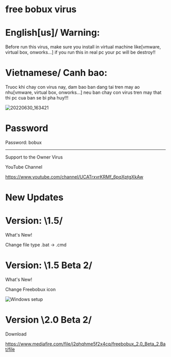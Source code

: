 # free bobux virus

# English[us]/  Warning:
Before run this virus, make sure you install in virtual machine like[vmware, virtual box,
onworks...] if you run this in real pc your pc will be destroy!!

# Vietnamese/  Canh bao:
Truoc khi chay con virus nay, dam bao ban dang tai tren may ao nhu[vmware, virtual box,
onworks...] neu ban chay con virus tren may that thi pc cua ban se bi pha huy!!!

![20220630_163421](https://user-images.githubusercontent.com/94728590/178634894-0e7c61a5-d006-434c-8ad7-43987ce813d0.png)

# Password

Password: bobux

-----------------------

Support to the Owner Virus

YouTube Channel

https://www.youtube.com/channel/UCATrxvrKRMf_6pqXptgXkAw

# New Updates

# Version: \1.5/
What's New!

Change file type .bat -> .cmd

# Version: \1.5 Beta 2/
What's New!

Change Freebobux icon

![Windows setup](https://user-images.githubusercontent.com/94728590/178659382-2919b28c-dd18-4d46-95f9-eea26108c33e.png)

# Version \2.0 Beta 2/
Download

https://www.mediafire.com/file/j2qhqhme5f2x4cq/freebobux_2.0_Beta_2.Bat/file
